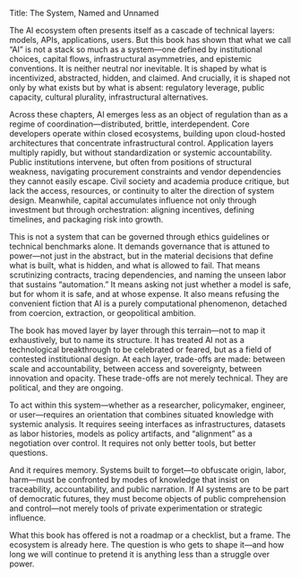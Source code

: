 Title: The System, Named and Unnamed

The AI ecosystem often presents itself as a cascade of technical layers: models, APIs, applications, users. But this book has shown that what we call “AI” is not a stack so much as a system—one defined by institutional choices, capital flows, infrastructural asymmetries, and epistemic conventions. It is neither neutral nor inevitable. It is shaped by what is incentivized, abstracted, hidden, and claimed. And crucially, it is shaped not only by what exists but by what is absent: regulatory leverage, public capacity, cultural plurality, infrastructural alternatives.

Across these chapters, AI emerges less as an object of regulation than as a regime of coordination—distributed, brittle, interdependent. Core developers operate within closed ecosystems, building upon cloud-hosted architectures that concentrate infrastructural control. Application layers multiply rapidly, but without standardization or systemic accountability. Public institutions intervene, but often from positions of structural weakness, navigating procurement constraints and vendor dependencies they cannot easily escape. Civil society and academia produce critique, but lack the access, resources, or continuity to alter the direction of system design. Meanwhile, capital accumulates influence not only through investment but through orchestration: aligning incentives, defining timelines, and packaging risk into growth.

This is not a system that can be governed through ethics guidelines or technical benchmarks alone. It demands governance that is attuned to power—not just in the abstract, but in the material decisions that define what is built, what is hidden, and what is allowed to fail. That means scrutinizing contracts, tracing dependencies, and naming the unseen labor that sustains “automation.” It means asking not just whether a model is safe, but for whom it is safe, and at whose expense. It also means refusing the convenient fiction that AI is a purely computational phenomenon, detached from coercion, extraction, or geopolitical ambition.

The book has moved layer by layer through this terrain—not to map it exhaustively, but to name its structure. It has treated AI not as a technological breakthrough to be celebrated or feared, but as a field of contested institutional design. At each layer, trade-offs are made: between scale and accountability, between access and sovereignty, between innovation and opacity. These trade-offs are not merely technical. They are political, and they are ongoing.

To act within this system—whether as a researcher, policymaker, engineer, or user—requires an orientation that combines situated knowledge with systemic analysis. It requires seeing interfaces as infrastructures, datasets as labor histories, models as policy artifacts, and “alignment” as a negotiation over control. It requires not only better tools, but better questions.

And it requires memory. Systems built to forget—to obfuscate origin, labor, harm—must be confronted by modes of knowledge that insist on traceability, accountability, and public narration. If AI systems are to be part of democratic futures, they must become objects of public comprehension and control—not merely tools of private experimentation or strategic influence.

What this book has offered is not a roadmap or a checklist, but a frame. The ecosystem is already here. The question is who gets to shape it—and how long we will continue to pretend it is anything less than a struggle over power.